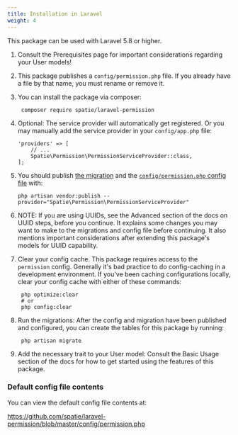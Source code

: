```yaml
---
title: Installation in Laravel
weight: 4
---
```


This package can be used with Laravel 5.8 or higher.

1. Consult the Prerequisites page for important considerations regarding your User models!

2. This package publishes a `config/permission.php` file. If you already have a file by that name, you must rename or remove it.

3. You can install the package via composer:

        composer require spatie/laravel-permission

4. Optional: The service provider will automatically get registered. Or you may manually add the service provider in your `config/app.php` file:

    ```
    'providers' => [
        // ...
        Spatie\Permission\PermissionServiceProvider::class,
    ];
    ```

5. You should publish [the migration](https://github.com/spatie/laravel-permission/blob/master/database/migrations/create_permission_tables.php.stub) and the [`config/permission.php` config file](https://github.com/spatie/laravel-permission/blob/master/config/permission.php) with:

    ```
    php artisan vendor:publish --provider="Spatie\Permission\PermissionServiceProvider"
    ```

6. NOTE: If you are using UUIDs, see the Advanced section of the docs on UUID steps, before you continue. It explains some changes you may want to make to the migrations and config file before continuing. It also mentions important considerations after extending this package's models for UUID capability.

7. Clear your config cache. This package requires access to the `permission` config. Generally it's bad practice to do config-caching in a development environment. If you've been caching configurations locally, clear your config cache with either of these commands:

        php optimize:clear
        # or
        php config:clear

8. Run the migrations: After the config and migration have been published and configured, you can create the tables for this package by running:

        php artisan migrate

9. Add the necessary trait to your User model: Consult the Basic Usage section of the docs for how to get started using the features of this package.


### Default config file contents

You can view the default config file contents at:

https://github.com/spatie/laravel-permission/blob/master/config/permission.php
